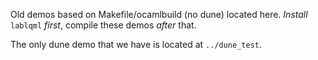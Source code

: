 Old demos based on Makefile/ocamlbuild (no dune) located here. 
*Install* `lablqml` *first*, compile these demos *after* that.

The only dune demo that we have is located at `../dune_test`.
